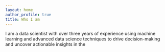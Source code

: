 ```yaml
---
layout: home
author_profile: true
title: Who I am
---
```


I am a data scientist with over three years of experience using machine learning and advanced data science techniques to drive decision-making and uncover actionable insights in the 
